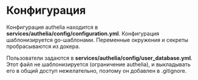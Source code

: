 # Конфигурация

Конфигурация authelia находится в **services/authelia/config/configuration.yml**.
Конфигурация шаблонизируется go-шаблонами. Переменные окружения и секреты пробрасываются из докера.

Пользователи задаются в **services/authelia/config/user_database.yml**. Этот файл не
шаблонизируется (ограничение authelia), и выкладывать его в общий доступ нежелательно,
поэтому он добавлен в .gitignore.

